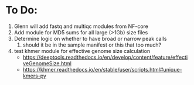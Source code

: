 

# To Do:
1) Glenn will add fastq and multiqc modules from NF-core
2) Add module for MD5 sums for all large (>1Gb) size files
3) Determine logic on whether to have broad or narrow peak calls
   1) should it be in the sample manifest or this that too much?
4) test khmer module for effective genome size calculation
   *  https://deeptools.readthedocs.io/en/develop/content/feature/effectiveGenomeSize.html
   *  https://khmer.readthedocs.io/en/stable/user/scripts.html#unique-kmers-py

